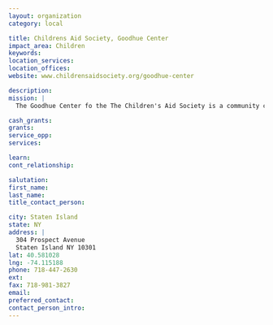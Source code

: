 ```yaml
---
layout: organization
category: local

title: Childrens Aid Society, Goodhue Center
impact_area: Children
keywords: 
location_services: 
location_offices: 
website: www.childrensaidsociety.org/goodhue-center

description: 
mission: |
  The Goodhue Center fo the The Children's Aid Society is a community center that has been providing recreational, educational, and mental health services to the Staten Island community since 1912. Hundreds of children and their families utilize the facility each year.

cash_grants: 
grants: 
service_opp: 
services: 

learn: 
cont_relationship: 

salutation: 
first_name: 
last_name: 
title_contact_person: 

city: Staten Island
state: NY
address: |
  304 Prospect Avenue  
  Staten Island NY 10301
lat: 40.581028
lng: -74.115188
phone: 718-447-2630
ext: 
fax: 718-981-3827
email: 
preferred_contact: 
contact_person_intro: 
---
```

